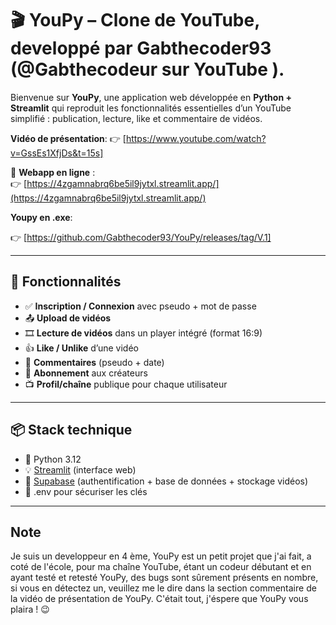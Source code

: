 # 🎬 YouPy – Clone de YouTube, developpé par Gabthecoder93 (@Gabthecodeur sur YouTube ).

Bienvenue sur **YouPy**, une application web développée en **Python + Streamlit** qui reproduit les fonctionnalités essentielles d’un YouTube simplifié : publication, lecture, like et commentaire de vidéos.

**Vidéo de présentation**:
👉 [https://www.youtube.com/watch?v=GssEs1XfjDs&t=15s]

🔗 **Webapp en ligne** :  
👉 [https://4zgamnabrq6be5il9jytxl.streamlit.app/](https://4zgamnabrq6be5il9jytxl.streamlit.app/)

**Youpy en .exe**:

 👉 [https://github.com/Gabthecoder93/YouPy/releases/tag/V.1]


---

## 🚀 Fonctionnalités

- ✅ **Inscription / Connexion** avec pseudo + mot de passe
- 📤 **Upload de vidéos**
- 🎞️ **Lecture de vidéos** dans un player intégré (format 16:9)
- 👍 **Like / Unlike** d’une vidéo
- 💬 **Commentaires** (pseudo + date)
- 🔔 **Abonnement** aux créateurs
- 📺 **Profil/chaîne** publique pour chaque utilisateur

---

## 📦 Stack technique

- 🐍 Python 3.12
- 💡 [Streamlit](https://streamlit.io) (interface web)
- 🧠 [Supabase](https://supabase.com) (authentification + base de données + stockage vidéos)
- 🔐 .env pour sécuriser les clés

---
## Note

Je suis un developpeur en 4 ème, YouPy est un petit projet que j'ai fait, a coté de l'école, pour ma chaîne YouTube, étant un codeur débutant et en ayant testé et retesté YouPy, des bugs sont sûrement présents en nombre, si vous en détectez un, veuillez me le dire dans la
section commentaire de la vidéo de présentation de YouPy. C'était tout, j'éspere que YouPy vous plaira ! 😉

